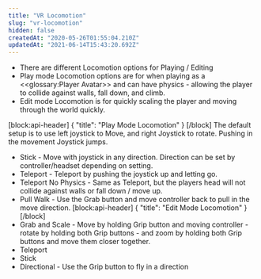 ```yaml
---
title: "VR Locomotion"
slug: "vr-locomotion"
hidden: false
createdAt: "2020-05-26T01:55:04.210Z"
updatedAt: "2021-06-14T15:43:20.692Z"
---
```

* There are different Locomotion options for Playing / Editing
* Play mode Locomotion options are for when playing as a <<glossary:Player Avatar>> and can have physics - allowing the player to collide against walls, fall down, and climb.
* Edit mode Locomotion is for quickly scaling the player and moving through the world quickly.

[block:api-header]
{
  "title": "Play Mode Locomotion"
}
[/block]
The default setup is to use left joystick to Move, and right Joystick to rotate. Pushing in the movement Joystick jumps.
* Stick - Move with joystick in any direction. Direction can be set by controller/headset depending on setting.
* Teleport - Teleport by pushing the joystick up and letting go.
* Teleport No Physics - Same as Teleport, but the players head will not collide against walls or fall down / move up.
* Pull Walk - Use the Grab button and move controller back to pull in the move direction.
[block:api-header]
{
  "title": "Edit Mode Locomotion"
}
[/block]
* Grab and Scale - Move by holding Grip button and moving controller - rotate by holding both Grip buttons - and zoom by holding both Grip buttons and move them closer together.
* Teleport
* Stick
* Directional - Use the Grip button to fly in a direction